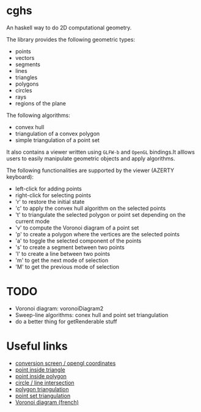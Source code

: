 # cghs

An haskell way to do 2D computational geometry.

The library provides the following geometric types:

* points
* vectors
* segments
* lines
* triangles
* polygons
* circles
* rays
* regions of the plane

The following algorithms:

* convex hull
* triangulation of a convex polygon
* simple triangulation of a point set

It also contains a viewer written using `GLFW-b` and `OpenGL` bindings.It alllows users to easily manipulate geometric objects and apply algorithms.

The following functionalities are supported by the viewer (AZERTY keyboard):

* left-click for adding points
* right-click for selecting points
* 'r' to restore the initial state
* 'c' to apply the convex hull algorithm on the selected points
* 't' to triangulate the selected polygon or point set depending on the current mode
* 'v' to compute the Voronoi diagram of a point set
* 'p' to create a polygon where the vertices are the selected points
* 'a' to toggle the selected component of the points
* 's' to create a segment between two points
* 'l' to create a line between two points
* 'm' to get the next mode of selection
* 'M' to get the previous mode of selection

# TODO

* Voronoi diagram: voronoiDiagram2
* Sweep-line algorithms: conex hull and point set triangulation
* do a better thing for getRenderable stuff

# Useful links

* [conversion screen / opengl coordinates](http://stackoverflow.com/questions/4520377/converting-window-coordinates-to-axis-coordinates-in-opengl)
* [point inside triangle](http://codegolf.stackexchange.com/questions/32898/check-if-point-lies-inside-triangle)
* [point inside polygon](http://stackoverflow.com/questions/217578/point-in-polygon-aka-hit-test/2922778#2922778)
* [circle / line intersection](http://stackoverflow.com/questions/1073336/circle-line-collision-detection)
* [polygon triangulation](http://en.wikipedia.org/wiki/Polygon_triangulation#Ear_clipping_method)
* [point set triangulation](http://en.wikipedia.org/wiki/Point_set_triangulation#Algorithms)
* [Voronoi diagram (french)](http://fr.wikipedia.org/wiki/Diagramme_de_Voronoï#Algorithme_de_Green_et_Sibson)

